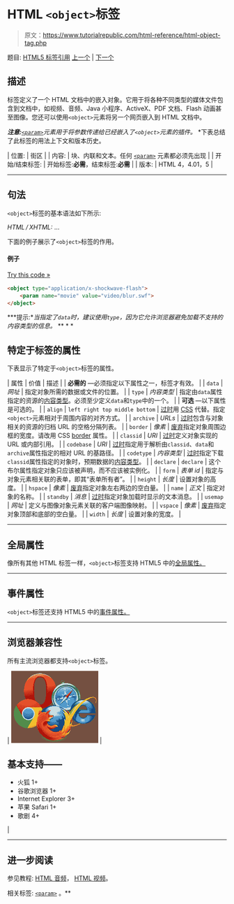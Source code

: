 # HTML `<object>`标签

> 原文：<https://www.tutorialrepublic.com/html-reference/html-object-tag.php>

题目: [HTML5 标签引用](html5-tags.php) [上一个](html-noscript-tag.php) | [下一个](html-ol-tag.php)

## 描述

标签定义了一个 HTML 文档中的嵌入对象。它用于将各种不同类型的媒体文件包含到文档中，如视频、音频、Java 小程序、ActiveX、PDF 文档、Flash 动画甚至图像。您还可以使用`<object>`元素将另一个网页嵌入到 HTML 文档中。

 ***注意:**[`<param>`](html-param-tag.php)元素用于将参数传递给已经嵌入了`<object>`元素的插件。*  *下表总结了此标签的用法上下文和版本历史。

| 位置: | 街区 |
| 内容: | 块、内联和文本。任何 [`<param>`](html-param-tag.php) 元素都必须先出现 |
| 开始/结束标签: | 开始标签:**必需**，结束标签:**必需** |
| 版本: | HTML 4，4.01，5 |

* * *

## 句法

`<object>`标签的基本语法如下所示:

*HTML / XHTML:* <object data="*URL*" type="*content-type*"> ... </object>

下面的例子展示了`<object>`标签的作用。

#### 例子

[Try this code »](../codelab.php?topic=html&file=object-tag "Try this code using online Editor")

```html
<object type="application/x-shockwave-flash">
    <param name="movie" value="video/blur.swf">
</object>
```

 ***提示:**当指定了`data`时，建议使用`type`，因为它允许浏览器避免加载不支持的内容类型的信息。*  ** * *

## 特定于标签的属性

下表显示了特定于`<object>`标签的属性。

| 属性 | 价值 | 描述 |
| **必需的** —必须指定以下属性之一，标签才有效。 |
| `data` | *网址* | 指定对象所需的数据或文件的位置。 |
| `type` | *内容类型* | 指定由`data`属性指定的资源的[内容类型](../definitions.php#content-type)。必须至少定义`data`和`type`中的一个。 |
| **可选** —以下属性是可选的。 |
| `align` | `left
right
top
middle
bottom` | [过时](../definitions.php#obsolete "Not supported in HTML5")用 [CSS](../css-tutorial/css-alignment.php) 代替。指定`<object>`元素相对于周围内容的对齐方式。 |
| `archive` | *URLs* | [过时](../definitions.php#obsolete "Not supported in HTML5")包含与对象相关的资源的归档 URL 的空格分隔列表。 |
| `border` | *像素* | [废弃](../definitions.php#obsolete "Not supported in HTML5")指定对象周围边框的宽度。请改用 CSS [border](../css-reference/css-border-property.php) 属性。 |
| `classid` | *URI* | [过时](../definitions.php#obsolete "Not supported in HTML5")定义对象实现的 URL 或内部引用。 |
| `codebase` | *URI* | [过时](../definitions.php#obsolete "Not supported in HTML5")指定用于解析由`classid`、`data`和`archive`属性指定的相对 URL 的基路径。 |
| `codetype` | *内容类型* | [过时](../definitions.php#obsolete "Not supported in HTML5")指定下载`classid`属性指定的对象时，预期数据的[内容类型](../definitions.php#content-type)。 |
| `declare` | `declare` | 这个布尔属性指定对象只应该被声明，而不应该被实例化。 |
| `form` | *表单 id* | 指定与对象元素相关联的表单，即其“表单所有者”。 |
| `height` | *长度* | 设置对象的高度。 |
| `hspace` | *像素* | [废弃](../definitions.php#obsolete "Not supported in HTML5")指定对象左右两边的空白量。 |
| `name` | *正文* | 指定对象的名称。 |
| `standby` | *消息* | [过时](../definitions.php#obsolete "Not supported in HTML5")指定对象加载时显示的文本消息。 |
| `usemap` | *网址* | 定义与图像对象元素关联的客户端图像映射。 |
| `vspace` | *像素* | [废弃](../definitions.php#obsolete "Not supported in HTML5")指定对象顶部和底部的空白量。 |
| `width` | *长度* | 设置对象的宽度。 |

* * *

## 全局属性

像所有其他 HTML 标签一样，`<object>`标签支持 HTML5 中的[全局属性。](html5-global-attributes.php)

* * *

## 事件属性

`<object>`标签还支持 HTML5 中的[事件属性。](html5-event-attributes.php)

* * *

## 浏览器兼容性

所有主流浏览器都支持`<object>`标签。

| ![Browsers Icon](img/e9331123c77668c1832e541c2fca1002.png) | 

## 基本支持——

*   火狐 1+
*   谷歌浏览器 1+
*   Internet Explorer 3+
*   苹果 Safari 1+
*   歌剧 4+

 |

* * *

## 进一步阅读

参见教程: [HTML 音频](../html-tutorial/html5-audio.php)， [HTML 视频](../html-tutorial/html5-video.php)。

相关标签: [`<param>`](html-param-tag.php) 。**